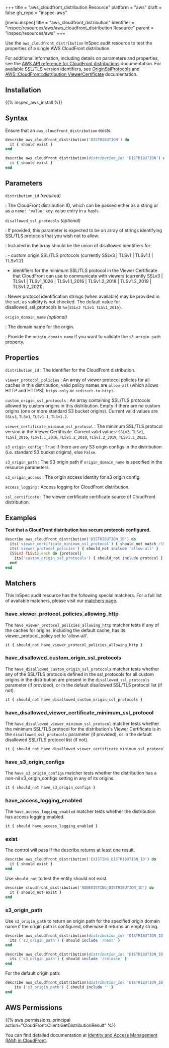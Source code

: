+++
title = "aws_cloudfront_distribution Resource"
platform = "aws"
draft = false
gh_repo = "inspec-aws"

[menu.inspec]
title = "aws_cloudfront_distribution"
identifier = "inspec/resources/aws/aws_cloudfront_distribution Resource"
parent = "inspec/resources/aws"
+++

Use the `aws_cloudfront_distribution` InSpec audit resource to test the properties of a single AWS CloudFront distribution.

For additional information, including details on parameters and properties, see the [AWS API reference for CloudFront distributions](https://docs.aws.amazon.com/cloudfront/latest/APIReference/API_distribution.html) documentation. For available SSL/TLS version identifiers, see [OriginSslProtocols](https://docs.aws.amazon.com/cloudfront/latest/APIReference/API_OriginSslProtocols.html) and [AWS::CloudFront::distribution ViewerCertificate](https://docs.aws.amazon.com/AWSCloudFormation/latest/UserGuide/aws-properties-cloudfront-distribution-viewercertificate.html) documentation.

## Installation

{{% inspec_aws_install %}}

## Syntax

Ensure that an `aws_cloudfront_distribution` exists:

```ruby
describe aws_cloudfront_distribution('DISTRIBUTION') do
  it { should exist }
end
```

```ruby
describe aws_cloudfront_distribution(distribution_id: 'DISTRIBUTION') do
  it { should exist }
end
```

## Parameters

`distribution_id` _(required)_

: The CloudFront distribution ID, which can be passed either as a string or as a `name: 'value'` key-value entry in a hash.

`disallowed_ssl_protocols` _(optional)_

: If provided, this parameter is expected to be an array of strings identifying SSL/TLS protocols that you wish not to allow.

: Included in the array should be the union of disallowed identifiers for:

: - custom origin SSL/TLS protocols (currently SSLv3 | TLSv1 | TLSv1.1 | TLSv1.2)
  - identifiers for the minimum SSL/TLS protocol in the Viewer Certificate that CloudFront can use to communicate with viewers (currently SSLv3 | TLSv1 | TLSv1_1026 | TLSv1.1_2016 | TLSv1.2_2018 | TLSv1.2_2019 | TLSv1.2_2021).

: Newer protocol identification strings (when available) may be provided in the set, as validity is not checked. The default value for disallowed_ssl_protocols is `%w{SSLv3 TLSv1 TLSv1_2016}`.

`origin_domain_name` _(optional)_

: The domain name for the origin.

: Provide the `origin_domain_name` if you want to validate the `s3_origin_path` property.

## Properties

`distribution_id`
: The identifier for the CloudFront distribution.

`viewer_protocol_policies`
: An array of viewer protocol policies for all caches in this distribution; valid policy names are `allow-all` (which allows HTTP and HTTPS), `https-only` or `redirect-to-https`.

`custom_origin_ssl_protocols`
: An array containing SSL/TLS protocols allowed by custom origins in this distribution. Empty if there are no custom origins (one or more standard S3 bucket origins). Current valid values are `SSLv3`, `TLSv1`, `TLSv1.1`, `TLSv1.2`.

`viewer_certificate_minimum_ssl_protocol`
: The minimum SSL/TLS protocol version in the Viewer Certificate. Current valid values: `SSLv3`, `TLSv1`, `TLSv1_2016`, `TLSv1.1_2016`, `TLSv1.2_2018`, `TLSv1.2_2019`, `TLSv1.2_2021`.

`s3_origin_config`
: `True`: if there are any S3 origin configs in the distribution (i.e. standard S3 bucket origins), else `False`.

`s3_origin_path`
: The S3 origin path if `origin_domain_name` is specified in the resource parameters.

`s3_origin_access`
: The origin access identity for s3 origin config.

`access_logging`
: Access logging for CloudFront distribution.

`ssl_certificate`
: The viewer certificate certificate source of CloudFront distribution.

## Examples

**Test that a CloudFront distribution has secure protocols configured.**

```ruby
describe aws_cloudfront_distribution('DISTRIBUTION_ID') do
  its('viewer_certificate_minimum_ssl_protocol') { should_not match /SSLv3|TLSv1$|TLSv1_2016/ }
  its('viewer_protocol_policies') { should_not include 'allow-all' }
  {SSLv3 TLSv1}.each do |protocol|
    its('custom_origin_ssl_protocols') { should_not include protocol }
  end
end
```

## Matchers

This InSpec audit resource has the following special matchers. For a full list of available matchers, please visit our [matchers page](https://www.inspec.io/docs/reference/matchers/).

### have_viewer_protocol_policies_allowing_http

The `have_viewer_protocol_policies_allowing_http` matcher tests if any of the caches for origins, including the default cache, has its viewer_protocol_policy set to 'allow-all'.

```ruby
it { should_not have_viewer_protocol_policies_allowing_http }
```

### have_disallowed_custom_origin_ssl_protocols

The `have_disallowed_custom_origin_ssl_protocols` matcher tests whether any of the SSL/TLS protocols defined in the ssl_protocols for all custom origins in the distribution are present in the `disallowed_ssl_protocols` parameter (if provided), or in the default disallowed SSL/TLS protocol list (if not).

```ruby
it { should_not have_disallowed_custom_origin_ssl_protocols }
```

### have_disallowed_viewer_certificate_minimum_ssl_protocol

The `have_disallowed_viewer_minimum_ssl_protocol` matcher tests whether the minimum SSL/TLS protocol for the distribution's Viewer Certificate is in the `disallowed_ssl_protocols` parameter (if provided), or in the default disallowed SSL/TLS protocol list (if not).

```ruby
it { should_not have_disallowed_viewer_certificate_minimum_ssl_protocol }
```

### have_s3_origin_configs

The `have_s3_origin_configs` matcher tests whether the distribution has a non-nil s3_origin_configs setting in any of its origins.

```ruby
it { should_not have_s3_origin_configs }
```

### have_access_logging_enabled

The `have_access_logging_enabled` matcher tests whether the distribution has access logging enabled.

```ruby
it { should have_access_logging_enabled }
```

### exist

The control will pass if the describe returns at least one result.

```ruby
describe aws_cloudfront_distribution('EXISTING_DISTRIBUTION_ID') do
  it { should exist }
end
```

Use `should_not` to test the entity should not exist.

```ruby
describe cloudfront_distribution('NONEXISTING_DISTRIBUTION_ID') do
  it { should_not exist }
end
```

### s3_origin_path

Use `s3_origin_path` to return an origin path for the specified origin domain name if the origin path is configured, otherwise it returns an empty string.

```ruby
describe aws_cloudfront_distribution(distribution_id: 'DISTRIBUTION_ID', origin_domain_name: 'ORIGIN_DOMAIN_NAME') do
  its ('s3_origin_path') { should include '/next' }
end
```

```ruby
describe aws_cloudfront_distribution(distribution_id: 'DISTRIBUTION_ID', origin_domain_name: 'ORIGIN_DOMAIN_NAME') do
  its ('s3_origin_path') { should include '/release' }
end
```

For the default origin path:

```ruby
describe aws_cloudfront_distribution(distribution_id: 'DISTRIBUTION_ID', origin_domain_name: 'ORIGIN_DOMAIN_NAME') do
    its ('s3_origin_path') { should include '' }
end
```

## AWS Permissions

{{% aws_permissions_principal action="CloudFront:Client:GetDistributionResult" %}}

You can find detailed documentation at [Identity and Access Management (IAM) in CloudFront](https://docs.aws.amazon.com/AmazonCloudFront/latest/DeveloperGuide/auth-and-access-control.html).
